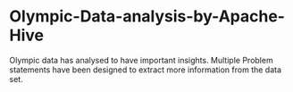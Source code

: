 # Olympic-Data-analysis-by-Apache-Hive
Olympic data has analysed to have important insights. Multiple Problem statements have  been designed to extract more information from the data set.
